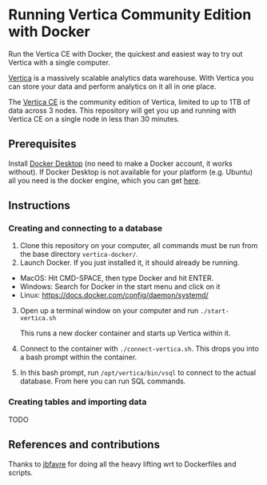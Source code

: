 # Running Vertica Community Edition with Docker

Run the Vertica CE with Docker, the quickest and easiest way to try out Vertica with a single computer.

[Vertica](https://www.vertica.com/) is a massively scalable analytics data warehouse. With Vertica you can store your data and perform analytics on it all in one place.

The [Vertica CE](https://www.vertica.com/download/vertica/community-edition/) is the community edition of Vertica, limited to up to 1TB of data across 3 nodes. This repository will get you up and running with Vertica CE on a single node in less than 30 minutes.

## Prerequisites

Install [Docker Desktop](https://www.docker.com/get-started) (no need to make a Docker account, it works without). If Docker Desktop is not available for your platform (e.g. Ubuntu) all you need is the docker engine, which you can get [here](https://docs.docker.com/engine/install/).

## Instructions
### Creating and connecting to a database
1. Clone this repository on your computer, all commands must be run from the base directory `vertica-docker/`.
2. Launch Docker. If you just installed it, it should already be running.
 - MacOS: Hit CMD-SPACE, then type Docker and hit ENTER.
 - Windows: Search for Docker in the start menu and click on it
 - Linux: https://docs.docker.com/config/daemon/systemd/
3. Open up a terminal window on your computer and run ```./start-vertica.sh```

   This runs a new docker container and starts up Vertica within it.

4. Connect to the container with ```./connect-vertica.sh```. This drops you into a bash prompt within the container.
5. In this bash prompt, run `/opt/vertica/bin/vsql` to connect to the actual database. From here you can run SQL commands.

### Creating tables and importing data

TODO

## References and contributions

Thanks to [jbfavre](https://github.com/jbfavre/docker-vertica) for doing all the heavy lifting wrt to Dockerfiles and scripts.

